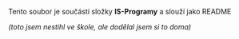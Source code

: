 Tento soubor je součástí složky **IS-Programy** a slouží jako README

*(toto jsem nestihl ve škole, ale dodělal jsem si to doma)*